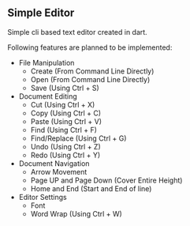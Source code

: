Simple Editor
-------------

Simple cli based text editor created in dart.

Following features are planned to be implemented:
- File Manipulation
	- Create (From Command Line Directly)
	- Open (From Command Line Directly)
	- Save (Using Ctrl + S)
- Document Editing
	- Cut (Using Ctrl + X)
	- Copy (Using Ctrl + C)
	- Paste (Using Ctrl + V)
	- Find	(Using Ctrl + F)
	- Find/Replace (Using Ctrl + G)
	- Undo (Using Ctrl + Z)
	- Redo (Using Ctrl + Y)
- Document Navigation
	- Arrow Movement
	- Page UP and Page Down (Cover Entire Height)
	- Home and End (Start and End of line)
- Editor Settings
	- Font
	- Word Wrap (Using Ctrl + W)


